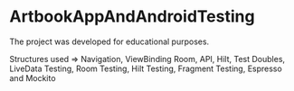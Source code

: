 # ArtbookAppAndAndroidTesting

The project was developed for educational purposes.

Structures used
=>
Navigation, ViewBinding
Room,
API,
Hilt,
Test Doubles,
LiveData Testing,
Room Testing,
Hilt Testing,
Fragment Testing,
Espresso and Mockito
